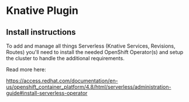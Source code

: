 # Knative Plugin

## Install instructions

To add and manage all things Serverless (Knative Services, Revisions, Routes) you'll need to install the needed OpenShift Operator(s) and setup the cluster to handle the additional requirements.

Read more here:

https://access.redhat.com/documentation/en-us/openshift_container_platform/4.8/html/serverless/administration-guide#install-serverless-operator
